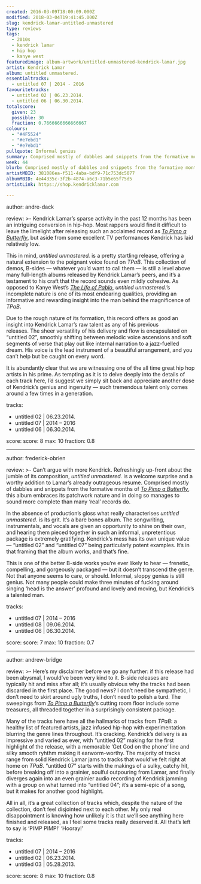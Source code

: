 ```yaml
---
created: 2016-03-09T18:00:09.000Z
modified: 2018-03-04T19:41:45.000Z
slug: kendrick-lamar-untitled-unmastered
type: reviews
tags:
  - 2010s
  - kendrick lamar
  - hip hop
  - kanye west
featuredimage: album-artwork/untitled-unmastered-kendrick-lamar.jpg
artist: Kendrick Lamar
album: untitled unmastered.
essentialtracks:
  - untitled 07 | 2014 - 2016
favouritetracks:
  - untitled 02 | 06.23.2014.
  - untitled 06 | 06.30.2014.
totalscore:
  given: 23
  possible: 30
  fraction: 0.7666666666666667
colours:
  - "#4F5524"
  - "#e7ebd1"
  - "#e7ebd1"
pullquote: Informal genius
summary: Comprised mostly of dabbles and snippets from the formative months of To Pimp a Butterfly, this album embraces its patchwork nature and in doing so manages to sound more complete than many ‘real’ records do.
week: 44
blurb: Comprised mostly of dabbles and snippets from the formative months of To Pimp a Butterfly, this album embraces its patchwork nature and in doing so manages to sound more complete than many ‘real’ records do.
artistMBID: 381086ea-f511-4aba-bdf9-71c753dc5077
albumMBID: 4e44335c-3f2b-4874-a6c3-71b5e65f75d5
artistLink: https://shop.kendricklamar.com

---
```


author: andre-dack

review: >-
  Kendrick Lamar’s sparse activity in the past 12 months has been an intriguing conversion in hip-hop. Most rappers would find it difficult to leave the limelight after releasing such an acclaimed record as [*To Pimp a Butterfly*](/reviews/kendrick-lamar-to-pimp-a-butterfly), but aside from some excellent TV performances Kendrick has laid relatively low. 
  
  This in mind, *untitled unmastered.* is a pretty startling release, offering a natural extension to the poignant voice found on *TPaB*. This collection of demos, B-sides — whatever you’d want to call them — is still a level above many full-length albums released by Kendrick Lamar’s peers, and it’s a testament to his craft that the record sounds even mildly cohesive. As opposed to Kanye West’s [*The Life of Pablo*](/reviews/kanye-west-the-life-of-pablo/), *untitled unmastered.*’s incomplete nature is one of its most endearing qualities, providing an informative and rewarding insight into the man behind the magnificence of *TPaB*. 
  
  Due to the rough nature of its formation, this record offers as good an insight into Kendrick Lamar’s raw talent as any of his previous releases. The sheer versatility of his delivery and flow is encapsulated on “untitled 02”, smoothly shifting between melodic voice ascensions and soft segments of verse that play out like internal narration to a jazz-fuelled dream. His voice is the lead instrument of a beautiful arrangement, and you can’t help but be caught on every word. 
  
  It is abundantly clear that we are witnessing one of the all time great hip hop artists in his prime. As tempting as it is to delve deeply into the details of each track here, I’d suggest we simply sit back and appreciate another dose of Kendrick’s genius and ingenuity — such tremendous talent only comes around a few times in a generation.

tracks:
  - untitled 02 | 06.23.2014.
  - ­untitled 07 | 2014 – 2016
  - ­untitled 06 | 06.30.2014.

score:
  score: 8
  max: 10
  fraction: 0.8

---
author: frederick-obrien

review: >-
  Can’t argue with more Kendrick. Refreshingly up-front about the jumble of its composition, *untitled unmastered.* is a welcome surprise and a worthy addition to Lamar’s already outrageous resume. Comprised mostly of dabbles and snippets from the formative months of [*To Pimp a Butterfly*](/reviews/kendrick-lamar-to-pimp-a-butterfly/), this album embraces its patchwork nature and in doing so manages to sound more complete than many ‘real’ records do. 
  
  In the absence of production’s gloss what really characterises *untitled unmastered.* is its grit. It’s a bare bones album. The songwriting, instrumentals, and vocals are given an opportunity to shine on their own, and hearing them pieced together in such an informal, unpretentious package is extremely gratifying. Kendrick’s mess has its own unique value — “untitled 02” and “untitled 07” being particularly potent examples. It’s in that framing that the album works, and that’s fine. 
  
  This is one of the better B-side works you’re ever likely to hear — frenetic, compelling, and gorgeously packaged — but it doesn’t transcend the genre. Not that anyone seems to care, or should. Informal, sloppy genius is still genius. Not many people could make three minutes of fucking around singing ‘head is the answer’ profound and lovely and moving, but Kendrick’s a talented man.

tracks:
  - untitled 07 | 2014 – 2016
  - ­untitled 08 | 09.06.2014.
  - ­untitled 06 | 06.30.2014.

score:
  score: 7
  max: 10
  fraction: 0.7

---
author: andrew-bridge

review: >-
  Here’s my disclaimer before we go any further: if this release had been abysmal, I would’ve been very kind to it. B-side releases are typically hit and miss after all; it’s usually obvious why the tracks had been discarded in the first place. The good news? I don’t need be sympathetic, I don’t need to skirt around ugly truths, I don’t need to polish a turd. The sweepings from [*To Pimp a Butterfly*](/reviews/kendrick-lamar-to-pimp-a-butterfly/)‘s cutting room floor include some treasures, all threaded together in a surprisingly consistent package. 
  
  Many of the tracks here have all the hallmarks of tracks from *TPaB*: a healthy list of featured artists, jazz infused hip-hop with experimentation blurring the genre lines throughout. It’s cracking. Kendrick’s delivery is as impressive and varied as ever, with “untitled 02” making for the first highlight of the release, with a memorable ‘Get God on the phone’ line and silky smooth ryhthm making it earworm-worthy. The majority of tracks range from solid Kendrick Lamar jams to tracks that would’ve felt right at home on *TPaB*. “untitled 07” starts with the makings of a sulky, catchy hit, before breaking off into a grainier, soulful outpouring from Lamar, and finally diverges again into an even grainier audio recording of Kendrick jamming with a group on what turned into “untitled 04”; it’s a semi-epic of a song, but it makes for another good highlight. 
  
  All in all, it’s a great collection of tracks which, despite the nature of the collection, don’t feel disjointed next to each other. My only real disappointment is knowing how unlikely it is that we’ll see anything here finished and released, as I feel some tracks really deserved it. All that’s left to say is ‘PIMP PIMP!’ ‘Hooray!’

tracks:
  - untitled 07 | 2014 – 2016
  - ­untitled 02 | 06.23.2014.
  - ­untitled 03 | 05.28.2013.

score:
  score: 8
  max: 10
  fraction: 0.8
